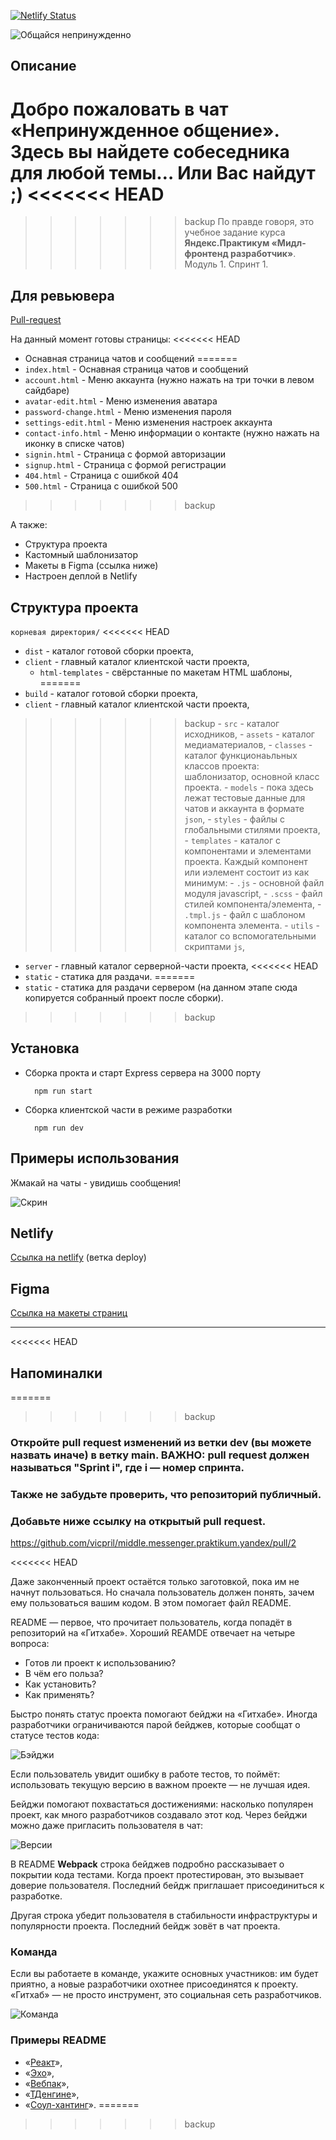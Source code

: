 
[![Netlify Status](https://api.netlify.com/api/v1/badges/cc37130e-3551-46c1-9f0d-68ce33b86df0/deploy-status)](https://app.netlify.com/sites/keen-gates-c91a4b/deploys)


![Общайся непринужденно](https://robohash.org/illoadipisciconsequuntur.png?size=200x200&set=set1) 

## Описание

Добро пожаловать в чат «**Непринужденное общение**». Здесь вы найдете собеседника для любой темы… Или Вас найдут ;)
<<<<<<< HEAD
=======

>>>>>>> backup
По правде говоря, это учебное задание курса **Яндекс.Практикум «Мидл-фронтенд разработчик»**. Модуль 1. Спринт 1.


## Для ревьювера

[Pull-request](https://github.com/vicpril/middle.messenger.praktikum.yandex/pull/2)

На данный момент готовы страницы:
<<<<<<< HEAD
- Оснавная страница чатов и сообщений
=======
- `index.html` - Оснавная страница чатов и сообщений
- `account.html` - Меню аккаунта  (нужно нажать на три точки в левом сайдбаре)
- `avatar-edit.html` - Меню изменения аватара
- `password-change.html` - Меню изменения пароля
- `settings-edit.html` - Меню изменения настроек аккаунта
- `contact-info.html` - Меню информации о контакте (нужно нажать на иконку в списке чатов)
- `signin.html` - Страница с формой авторизации
- `signup.html` - Страница с формой регистрации
- `404.html` - Страница с ошибкой 404
- `500.html` - Страница с ошибкой 500
>>>>>>> backup

А также:
- Структура проекта
- Кастомный шаблонизатор
- Макеты в Figma (ссылка ниже)
- Настроен деплой в Netlify

## Структура проекта

`корневая директория/`
<<<<<<< HEAD
- `dist` - каталог готовой сборки проекта,
- `client` - главный каталог клиентской части проекта,
    - `html-templates` - свёрстанные по макетам HTML шаблоны,
=======
- `build` - каталог готовой сборки проекта,
- `client` - главный каталог клиентской части проекта,
>>>>>>> backup
    - `src` - каталог исходников,
        - `assets` - каталог медиаматериалов,
        - `classes` - каталог функционаьльных классов проекта: шаблонизатор, основной класс проекта.
        - `models` - пока здесь лежат тестовые данные для чатов и аккаунта в формате `json`,
        - `styles` - файлы с глобальными стилями проекта,
        - `templates` - каталог с компонентами и элементами проекта. Каждый компонент или иэлемент состоит из как минимум:
                - `.js` - основной файл модуля javascript,
                - `.scss` - файл стилей компонента/элемента,
                - `.tmpl.js` - файл с шаблоном компонента элемента. 
        - `utils` - каталог со вспомогательными скриптами `js`,
- `server` - главный каталог серверной-части проекта,
<<<<<<< HEAD
- `static` - статика для раздачи.
=======
- `static` - статика для раздачи сервером (на данном этапе сюда копируется собранный проект после сборки).
>>>>>>> backup


## Установка

- Сборка прокта и старт Express сервера на 3000 порту

        npm run start


- Сборка клиентской части в режиме разработки

        npm run dev


## **Примеры использования**

Жмакай на чаты - увидишь сообщения!

![Скрин](screenshots/chat.png)


## Netlify
[Ссылка на netlify](https://keen-gates-c91a4b.netlify.app) (ветка deploy)
## Figma
[Ссылка на макеты страниц](https://www.figma.com/file/4EHI7pSzvl3b5SrxIutW21/Chat-Copy?node-id=0%3A1)

_________________________

<<<<<<< HEAD
## Напоминалки
=======
>>>>>>> backup

### Откройте pull request изменений из ветки dev (вы можете назвать иначе) в ветку main. ВАЖНО: pull request должен называться "Sprint i", где i — номер спринта.
### Также не забудьте проверить, что репозиторий публичный.
### Добавьте ниже ссылку на открытый pull request.

https://github.com/vicpril/middle.messenger.praktikum.yandex/pull/2

<<<<<<< HEAD

Даже законченный проект остаётся только заготовкой, пока им не начнут пользоваться. Но сначала пользователь должен понять, зачем ему пользоваться вашим кодом. В этом помогает файл README.

README — первое, что прочитает пользователь, когда попадёт в репозиторий на «Гитхабе». Хороший REAMDE отвечает на четыре вопроса:

- Готов ли проект к использованию?
- В чём его польза?
- Как установить?
- Как применять?



Быстро понять статус проекта помогают бейджи на «Гитхабе». Иногда разработчики ограничиваются парой бейджев, которые сообщат о статусе тестов кода:

![Бэйджи](https://github.com/yandex-praktikum/mf.messenger.praktikum.yandex.images/blob/master/mf/b.png)

Если пользователь увидит ошибку в работе тестов, то поймёт: использовать текущую версию в важном проекте — не лучшая идея.

Бейджи помогают похвастаться достижениями: насколько популярен проект, как много разработчиков создавало этот код. Через бейджи можно даже пригласить пользователя в чат:

![Версии](https://github.com/yandex-praktikum/mf.messenger.praktikum.yandex.images/blob/master/mf/vers.png)

В README **Webpack** строка бейджев подробно рассказывает о покрытии кода тестами. Когда проект протестирован, это вызывает доверие пользователя. Последний бейдж приглашает присоединиться к разработке. 

Другая строка убедит пользователя в стабильности инфраструктуры и популярности проекта. Последний бейдж зовёт в чат проекта.




### **Команда**

Если вы работаете в команде, укажите основных участников: им будет приятно, а новые разработчики охотнее присоединятся к проекту. «Гитхаб» — не просто инструмент, это социальная сеть разработчиков.

![Команда](https://github.com/yandex-praktikum/mf.messenger.praktikum.yandex.images/blob/master/mf/team.png)

### **Примеры README**

- «[Реакт](https://github.com/facebook/react)»,
- «[Эхо](https://github.com/labstack/echo)»,
- «[Вебпак](https://github.com/webpack/webpack)»,
- «[ТДенгине](https://github.com/taosdata/TDengine)»,
- «[Соул-хантинг](https://github.com/vladpereskokov/soul-hunting/)».
=======
>>>>>>> backup

